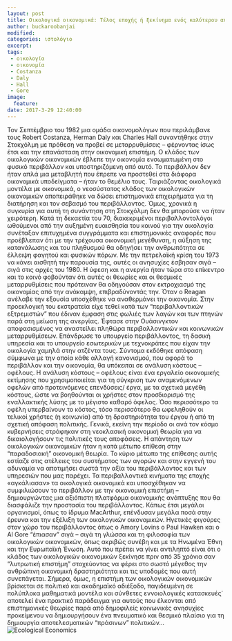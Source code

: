 ```yaml
---
layout: post
title: Οικολογικά οικονομικά: Τέλος εποχής ή ξεκίνημα ενός καλύτερου αύριο; 
author: buckaroobanjai
modified:
categories: ιστολόγιο
excerpt:
tags:
 - οικολογία
 - οικονομία
 - Costanza
 - Daly
 - Hall
 - Gore
image:
  feature:
date: 2017-3-29 12:40:00
---
```


Τον Σεπτέμβριο του 1982 μια ομάδα οικονομολόγων που περιλάμβανε τους Robert Costanza, Herman Daly και Charles Hall συναντήθηκε στην Στοκχόλμη με πρόθεση να προβεί σε μεταρρυθμίσεις – φέρνοντας ίσως έτσι και την επανάσταση στην οικονομική επιστήμη. Ο κλάδος των οικολογικών οικονομικών έβλεπε την οικονομία ενσωματωμένη στο φυσικό περιβάλλον και υποστηριζόμενη από αυτό. Το περιβάλλον δεν ήταν απλά μια μεταβλητή που έπρεπε να προστεθεί στα διάφορα οικονομικά υποδείγματα – ήταν το θεμέλιο τους.
Ταιριάζοντας οικολογικά μοντέλα με οικονομικά, ο νεοσύστατος κλάδος των οικολογικών οικονομικών αποπειράθηκε να δώσει επιστημονικά επιχειρήματα για τη διατήρηση και τον σεβασμό του περιβάλλοντος. Όμως, χρονικά η συγκυρία για αυτή τη συνάντηση στη Στοκχόλμη δεν θα μπορούσε να ήταν χειρότερη. Κατά τη δεκαετία του 70, διακεκριμένοι περιβαλλοντολόγοι ωθούμενοι από την αυξημένη ευαισθησία του κοινού για την οικολογία συνέταξαν επιτυχημένα συγγράμματα και επιστημονικές αναφορές που προέβλεπαν ότι με την τρέχουσα οικονομική μεγέθυνση, η αύξηση της κατανάλωσης και του πληθυσμού θα οδηγήσει την ανθρωπότητα σε έλλειψη φαγητού και φυσικών πόρων. 
Με την πετρελαϊκή κρίση του 1973 να κάνει αισθητή την παρουσία της, αυτές οι ανησυχίες έσβησαν σιγά – σιγά στις αρχές του 1980. Η ύφεση και η ανεργία ήταν τώρα στο επίκεντρο και το κοινό φοβούνταν ότι αυτές οι θεωρίες και οι θεσμικές μεταρρυθμίσεις που πρότειναν θα οδηγούσαν στον εκτροχιασμό της οικονομίας από την ανάκαμψη, επιβραδύνοντάς την.  Όταν ο Reagan ανέλαβε την εξουσία υποσχέθηκε να αναθερμάνει την οικονομία. Στην προεκλογική του εκστρατεία είχε τεθεί κατά των “περιβαλλοντικών εξτρεμιστών” που έδιναν έμφαση στις φωλιές των λαγών και των πτηνών παρά στη μείωση της ανεργίας. Έφτασε στην Ουάσινγκτον αποφασισμένος να αναστείλει πληθώρα περιβαλλοντικών και κοινωνικών μεταρρυθμίσεων. Επάνδρωσε το υπουργείο περιβάλλοντος, τη δασική υπηρεσία και το υπουργείο εσωτερικών με τεχνοκράτες που είχαν την οικολογία χαμηλά στην ατζέντα τους. Σύντομα εκδόθηκε απόφαση σύμφωνα με την οποία κάθε αλλαγή κανονισμού, που αφορά το περιβάλλον και την οικονομία, θα υπόκειται σε ανάλυση κόστους – οφέλους. 
Η ανάλυση κόστους – οφέλους είναι ένα εργαλείο οικονομικής εκτίμησης που χρησιμοποιείται για τη σύγκριση των αναμενόμενων οφελών από προτεινόμενες επενδύσεις/ έργα, με τα σχετικά μεγέθη κόστους, ώστε να βοηθούνται οι χρήστες στον προσδιορισμό της εναλλακτικής λύσης με το μέγιστο καθαρό όφελος. Όσο περισσότερο τα οφέλη υπερβαίνουν το κόστος, τόσο περισσότερο θα ωφεληθούν οι τελικοί χρήστες (η κοινωνία) από τη δραστηριότητα του έργου ή από τη σχετική απόφαση πολιτικής.
Γενικά, εκείνη την περίοδο οι ανά τον κόσμο κυβερνήσεις στράφηκαν στη νεοκλασική οικονομική θεωρία για να δικαιολογήσουν τις πολιτικές τους αποφάσεις. Η απάντηση των οικολογικών οικονομικών ήταν η κατά μέτωπο επίθεση στην “παραδοσιακή” οικονομική θεωρία. Το κύριο μέτωπο της επίθεσης αυτής εστίαζε στις ατέλειες του συστήματος των αγορών και στην εγγενή του αδυναμία να αποτιμήσει σωστά την αξία του περιβάλλοντος και των υπηρεσιών που μας παρέχει. Τα περιβαλλοντικά κινήματα της εποχής «αγκάλιασαν» τα οικολογικά οικονομικά και υποσχέθηκαν να συμφιλιώσουν το περιβάλλον με την οικονομική επιστήμη – δημιουργώντας μια αξιόπιστη πλατφόρμα οικονομικής ανάπτυξης που θα διασφάλιζε την προστασία του περιβάλλοντος. Κάπως έτσι μεγάλοι οργανισμοί, όπως το ίδρυμα MacArthur, επένδυσαν μεγάλα ποσά στην έρευνα και την εξέλιξη των οικολογικών οικονομικών. Ηγετικές φιγούρες στον χώρο του περιβάλλοντος όπως ο Amory Lovins ο Paul Hawken και ο Al Gore “έπιασαν” σιγά – σιγά τη γλώσσα και τη φιλοσοφία των οικολογικών οικονομικών, όπως ακριβώς συνέβη και με τα Ηνωμένα Έθνη και την Ευρωπαϊκή Ένωση.
Αυτό που πρέπει να γίνει αντιληπτό είναι ότι ο κλάδος των οικολογικών οικονομικών ξεκίνησε πριν από 35 χρόνια σαν “λυτρωτική επιστήμη” στοχεύοντας να φέρει στο σωστό μέγεθος την ανθρώπινη οικονομική δραστηριότητα και τις υποδομές που αυτή συνεπάγεται. Σήμερα, όμως, η επιστήμη των οικολογικών οικονομικών βρίσκεται σε πολιτικό και ακαδημαϊκό αδιέξοδο, παγιδευμένη σε πολύπλοκα μαθηματικά μοντέλα και σύνθετες εννοιολογικές κατασκευές˙ αποτελεί ένα πρακτικό παράδειγμα για αυτούς που έλκονται από επιστημονικές θεωρίες παρά από δημοφιλείς κοινωνικές ανησυχίες προκείμενου να δημιουργήσουν ένα πνευματικό και θεσμικό πλαίσιο για τη δημιουργία αποτελεσματικών “πράσινων” πολιτικών...
![Ecological Economics](http://i.imgur.com/WU7zBMT.jpg)


    

